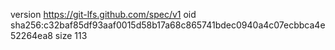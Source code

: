 version https://git-lfs.github.com/spec/v1
oid sha256:c32baf85df93aaf0015d58b17a68c865741bdec0940a4c07ecbbca4e52264ea8
size 113
